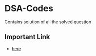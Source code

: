 # DSA-Codes
Contains solution of all the solved question


## Important Link
- [here](https://www.linkedin.com/posts/kapilyadav22_leetcode-dsa-graph-activity-6910545879233896448-pIK-/?utm_source=linkedin_share&utm_medium=android_app)
